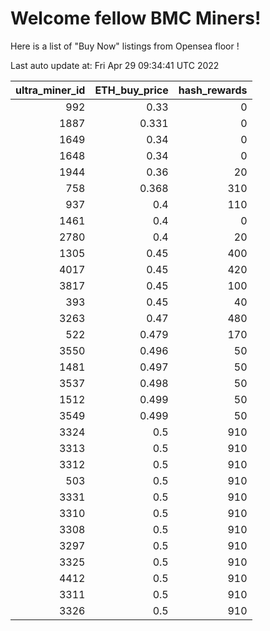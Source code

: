 # Welcome fellow BMC Miners!
Here is a list of "Buy Now" listings from Opensea floor !


Last auto update at: Fri Apr 29 09:34:41 UTC 2022


|   ultra_miner_id |   ETH_buy_price |   hash_rewards |
|-----------------:|----------------:|---------------:|
|              992 |           0.33  |              0 |
|             1887 |           0.331 |              0 |
|             1649 |           0.34  |              0 |
|             1648 |           0.34  |              0 |
|             1944 |           0.36  |             20 |
|              758 |           0.368 |            310 |
|              937 |           0.4   |            110 |
|             1461 |           0.4   |              0 |
|             2780 |           0.4   |             20 |
|             1305 |           0.45  |            400 |
|             4017 |           0.45  |            420 |
|             3817 |           0.45  |            100 |
|              393 |           0.45  |             40 |
|             3263 |           0.47  |            480 |
|              522 |           0.479 |            170 |
|             3550 |           0.496 |             50 |
|             1481 |           0.497 |             50 |
|             3537 |           0.498 |             50 |
|             1512 |           0.499 |             50 |
|             3549 |           0.499 |             50 |
|             3324 |           0.5   |            910 |
|             3313 |           0.5   |            910 |
|             3312 |           0.5   |            910 |
|              503 |           0.5   |            910 |
|             3331 |           0.5   |            910 |
|             3310 |           0.5   |            910 |
|             3308 |           0.5   |            910 |
|             3297 |           0.5   |            910 |
|             3325 |           0.5   |            910 |
|             4412 |           0.5   |            910 |
|             3311 |           0.5   |            910 |
|             3326 |           0.5   |            910 |